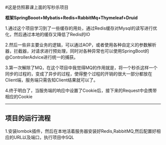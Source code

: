 #这是仿照慕课上面的写秒杀项目

**框架SpringBooot+Mybatis+Redis+RabbitMq+Thymeleaf+Druid**


1.通过这个项目学习到了一些缓存的用处，通过Redis缓存对Mysql的读写进行优化，然后通过本地的缓存又降低了Redis的IO

2.然后一些非主要业务的逻辑，可以通过AOP，或者使用各种自定义的参数解析器，拦截器，对请求进行预处理，同时对各种异常也可以使用SpringBoot的@ControllerAdvice进行统一的捕获。

3.第一次解除了MQ，在这个项目中我觉得MQ的作用就是，将一个秒杀这样一个同步的过程的，变成了异步的过程，使得整个过程的开销的很大一部分都放在Client端，服务端只需告知Client结果就可以了。

4.终于明白了，当服务端的响应中设置了Cookie后，接下来的Request中会携带相应的Cookie

----
## 项目的运行流程

1.安装lombok插件，然后在本地活着服务器安装好Redis,RabbitMQ,然后配置好相应的URL以及端口，执行项目中SQL